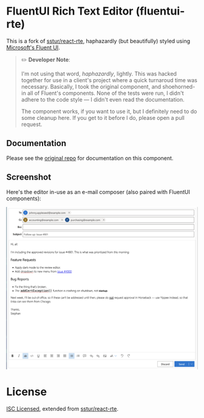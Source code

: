 # FluentUI Rich Text Editor (fluentui-rte)

This is a fork of [sstur/react-rte](https://github.com/sstur/react-rte), haphazardly (but beautifully) styled using [Microsoft's Fluent UI](https://github.com/microsoft/fluentui).

> :pencil2: **Developer Note**:
>
> I'm not using that word, _haphazardly_, lightly. This was hacked together for use in a client's project where a quick turnaroud time was necessary. Basically, I took the original component, and shoehorned-in all of Fluent's components. None of the tests were run, I didn't adhere to the code style — I didn't even read the documentation.
>
> The component works, if you want to use it, but I definitely need to do some cleanup here. If you get to it before I do, please open a pull request.

## Documentation

Please see the [original repo](https://github.com/sstur/react-rte) for documentation on this component.

## Screenshot

Here's the editor in-use as an e-mail composer (also paired with FluentUI components):

<p align="center">
   <img  src="https://raw.githubusercontent.com/stephancasas/fluentui-rte/master/public/fluentui-screenshot.png" />
</p>

# License

[ISC Licensed](https://github.com/sstur/react-rte/blob/master/LICENSE), extended from [sstur/react-rte](https://github.com/sstur/react-rte).
